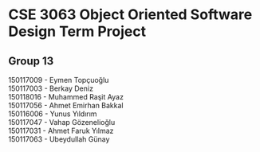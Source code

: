 # CSE 3063 Object Oriented Software Design Term Project
## Group 13
150117009 - Eymen Topçuoğlu  
150117003 - Berkay Deniz  
150118016 - Muhammed Raşit Ayaz  
150117056 - Ahmet Emirhan Bakkal  
150116006 - Yunus Yıldırım  
150117047 - Vahap Gözenelioğlu  
150117031 - Ahmet Faruk Yılmaz  
150117063 - Ubeydullah Günay